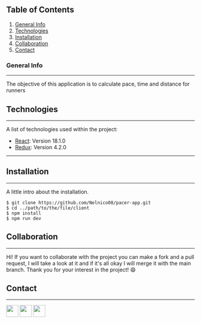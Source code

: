 ## Table of Contents

1. [General Info](#general-info)
2. [Technologies](#technologies)
3. [Installation](#installation)
4. [Collaboration](#collaboration)
5. [Contact](#contact)

### General Info

---
<!-- 🚀 Deploy: [Weather App](https://climateapp.vercel.app/) -->

The objective of this application is to calculate pace, time and distance for runners


## Technologies

---

A list of technologies used within the project:

* [React](https://es.reactjs.org/): Version 18.1.0
* [Redux](https://es.redux.js.org/): Version 4.2.0

---

## Installation

---

A little intro about the installation.

```
$ git clone https://github.com/Nelnico08/pacer-app.git
$ cd ../path/to/the/file/client
$ npm install
$ npm run dev
```

## Collaboration
***
Hi! If you want to collaborate with the project you can make a fork and a pull request, I will take a look at it and if it's all okay I will merge it with the main branch. Thank you for your interest in the project! :smile:
## Contact
***
<p align="left"> <a href="https://github.com/Nelnico08" target="_blank" rel="noreferrer"><img src="https://raw.githubusercontent.com/danielcranney/readme-generator/main/public/icons/socials/github.svg" width="32" height="32" /></a> <a href="https://www.instagram.com/nelnico08/" target="_blank" rel="noreferrer"><img src="https://raw.githubusercontent.com/danielcranney/readme-generator/main/public/icons/socials/instagram.svg" width="32" height="32" /></a> <a href="https://www.linkedin.com/in/nnescurra/" target="_blank" rel="noreferrer"><img src="https://raw.githubusercontent.com/danielcranney/readme-generator/main/public/icons/socials/linkedin.svg" width="32" height="32" /></a></p>
